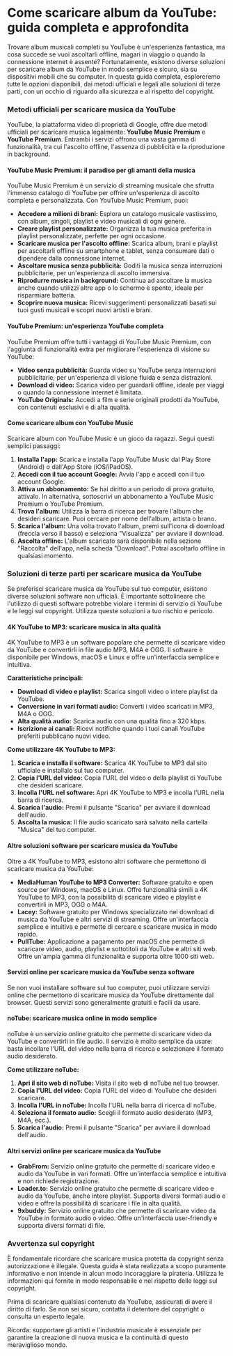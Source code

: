 # Come scaricare album da YouTube: guida completa e approfondita

Trovare album musicali completi su YouTube è un'esperienza fantastica, ma cosa succede se vuoi ascoltarli offline, magari in viaggio o quando la connessione internet è assente?  Fortunatamente, esistono diverse soluzioni per scaricare album da YouTube in modo semplice e sicuro, sia su dispositivi mobili che su computer. In questa guida completa, esploreremo tutte le opzioni disponibili, dai metodi ufficiali e legali alle soluzioni di terze parti, con un occhio di riguardo alla sicurezza e al rispetto del copyright.

### Metodi ufficiali per scaricare musica da YouTube

YouTube, la piattaforma video di proprietà di Google, offre due metodi ufficiali per scaricare musica legalmente: **YouTube Music Premium** e **YouTube Premium**.  Entrambi i servizi offrono una vasta gamma di funzionalità, tra cui l'ascolto offline, l'assenza di pubblicità e la riproduzione in background.

#### YouTube Music Premium: il paradiso per gli amanti della musica

YouTube Music Premium è un servizio di streaming musicale che sfrutta l'immenso catalogo di YouTube per offrire un'esperienza di ascolto completa e personalizzata.  Con YouTube Music Premium, puoi:

* **Accedere a milioni di brani:** Esplora un catalogo musicale vastissimo, con album, singoli, playlist e video musicali di ogni genere.
* **Creare playlist personalizzate:** Organizza la tua musica preferita in playlist personalizzate, perfette per ogni occasione.
* **Scaricare musica per l'ascolto offline:**  Scarica album, brani e playlist per ascoltarli offline su smartphone e tablet, senza consumare dati o dipendere dalla connessione internet.
* **Ascoltare musica senza pubblicità:** Goditi la musica senza interruzioni pubblicitarie, per un'esperienza di ascolto immersiva.
* **Riprodurre musica in background:**  Continua ad ascoltare la musica anche quando utilizzi altre app o lo schermo è spento, ideale per risparmiare batteria.
* **Scoprire nuova musica:**  Ricevi suggerimenti personalizzati basati sui tuoi gusti musicali e scopri nuovi artisti e brani.

#### YouTube Premium:  un'esperienza YouTube completa

YouTube Premium offre tutti i vantaggi di YouTube Music Premium, con l'aggiunta di funzionalità extra per migliorare l'esperienza di visione su YouTube:

* **Video senza pubblicità:** Guarda video su YouTube senza interruzioni pubblicitarie, per un'esperienza di visione fluida e senza distrazioni.
* **Download di video:** Scarica video per guardarli offline, ideale per viaggi o quando la connessione internet è limitata.
* **YouTube Originals:** Accedi a film e serie originali prodotti da YouTube, con contenuti esclusivi e di alta qualità.

#### Come scaricare album con YouTube Music

Scaricare album con YouTube Music è un gioco da ragazzi. Segui questi semplici passaggi:

1. **Installa l'app:** Scarica e installa l'app YouTube Music dal Play Store (Android) o dall'App Store (iOS/iPadOS).
2. **Accedi con il tuo account Google:**  Avvia l'app e accedi con il tuo account Google.
3. **Attiva un abbonamento:**  Se hai diritto a un periodo di prova gratuito, attivalo. In alternativa, sottoscrivi un abbonamento a YouTube Music Premium o YouTube Premium.
4. **Trova l'album:**  Utilizza la barra di ricerca per trovare l'album che desideri scaricare. Puoi cercare per nome dell'album, artista o brano.
5. **Scarica l'album:**  Una volta trovato l'album, premi sull'icona di download (freccia verso il basso) e seleziona "Visualizza" per avviare il download.
6. **Ascolta offline:**  L'album scaricato sarà disponibile nella sezione "Raccolta" dell'app, nella scheda "Download". Potrai ascoltarlo offline in qualsiasi momento.

### Soluzioni di terze parti per scaricare musica da YouTube

Se preferisci scaricare musica da YouTube sul tuo computer, esistono diverse soluzioni software non ufficiali.  È importante sottolineare che l'utilizzo di questi software potrebbe violare i termini di servizio di YouTube e le leggi sul copyright.  Utilizza queste soluzioni a tuo rischio e pericolo.

#### 4K YouTube to MP3:  scaricare musica in alta qualità

4K YouTube to MP3 è un software popolare che permette di scaricare video da YouTube e convertirli in file audio MP3, M4A e OGG.  Il software è disponibile per Windows, macOS e Linux e offre un'interfaccia semplice e intuitiva.

**Caratteristiche principali:**

* **Download di video e playlist:** Scarica singoli video o intere playlist da YouTube.
* **Conversione in vari formati audio:** Converti i video scaricati in MP3, M4A o OGG.
* **Alta qualità audio:**  Scarica audio con una qualità fino a 320 kbps.
* **Iscrizione ai canali:**  Ricevi notifiche quando i tuoi canali YouTube preferiti pubblicano nuovi video.

**Come utilizzare 4K YouTube to MP3:**

1. **Scarica e installa il software:** Scarica 4K YouTube to MP3 dal sito ufficiale e installalo sul tuo computer.
2. **Copia l'URL del video:**  Copia l'URL del video o della playlist di YouTube che desideri scaricare.
3. **Incolla l'URL nel software:**  Apri 4K YouTube to MP3 e incolla l'URL nella barra di ricerca.
4. **Scarica l'audio:**  Premi il pulsante "Scarica" per avviare il download dell'audio.
5. **Ascolta la musica:**  Il file audio scaricato sarà salvato nella cartella "Musica" del tuo computer.

#### Altre soluzioni software per scaricare musica da YouTube

Oltre a 4K YouTube to MP3, esistono altri software che permettono di scaricare musica da YouTube:

* **MediaHuman YouTube to MP3 Converter:**  Software gratuito e open source per Windows, macOS e Linux.  Offre funzionalità simili a 4K YouTube to MP3, con la possibilità di scaricare video e playlist e convertirli in MP3, OGG o M4A.
* **Lacey:**  Software gratuito per Windows specializzato nel download di musica da YouTube e altri servizi di streaming.  Offre un'interfaccia semplice e intuitiva e permette di cercare e scaricare musica in modo rapido.
* **PullTube:**  Applicazione a pagamento per macOS che permette di scaricare video, audio, playlist e sottotitoli da YouTube e altri siti web.  Offre un'ampia gamma di funzionalità e supporta oltre 1000 siti web.

#### Servizi online per scaricare musica da YouTube senza software

Se non vuoi installare software sul tuo computer, puoi utilizzare servizi online che permettono di scaricare musica da YouTube direttamente dal browser.  Questi servizi sono generalmente gratuiti e facili da usare.

#### noTube:  scaricare musica online in modo semplice

noTube è un servizio online gratuito che permette di scaricare video da YouTube e convertirli in file audio.  Il servizio è molto semplice da usare: basta incollare l'URL del video nella barra di ricerca e selezionare il formato audio desiderato.

**Come utilizzare noTube:**

1. **Apri il sito web di noTube:**  Visita il sito web di noTube nel tuo browser.
2. **Copia l'URL del video:**  Copia l'URL del video di YouTube che desideri scaricare.
3. **Incolla l'URL in noTube:**  Incolla l'URL nella barra di ricerca di noTube.
4. **Seleziona il formato audio:**  Scegli il formato audio desiderato (MP3, M4A, ecc.).
5. **Scarica l'audio:**  Premi il pulsante "Scarica" per avviare il download dell'audio.

#### Altri servizi online per scaricare musica da YouTube

* **GrabFrom:**  Servizio online gratuito che permette di scaricare video e audio da YouTube in vari formati.  Offre un'interfaccia semplice e intuitiva e non richiede registrazione.
* **Loader.to:**  Servizio online gratuito che permette di scaricare video e audio da YouTube, anche intere playlist.  Supporta diversi formati audio e video e offre la possibilità di scaricare i file in alta qualità.
* **9xbuddy:**  Servizio online gratuito che permette di scaricare video da YouTube in formato audio o video.  Offre un'interfaccia user-friendly e supporta diversi formati di file.

### Avvertenza sul copyright

È fondamentale ricordare che scaricare musica protetta da copyright senza autorizzazione è illegale.  Questa guida è stata realizzata a scopo puramente informativo e non intende in alcun modo incoraggiare la pirateria.  Utilizza le informazioni qui fornite in modo responsabile e nel rispetto delle leggi sul copyright.  

Prima di scaricare qualsiasi contenuto da YouTube, assicurati di avere il diritto di farlo.  Se non sei sicuro, contatta il detentore del copyright o consulta un esperto legale.

Ricorda:  supportare gli artisti e l'industria musicale è essenziale per garantire la creazione di nuova musica e la continuità di questo meraviglioso mondo.
